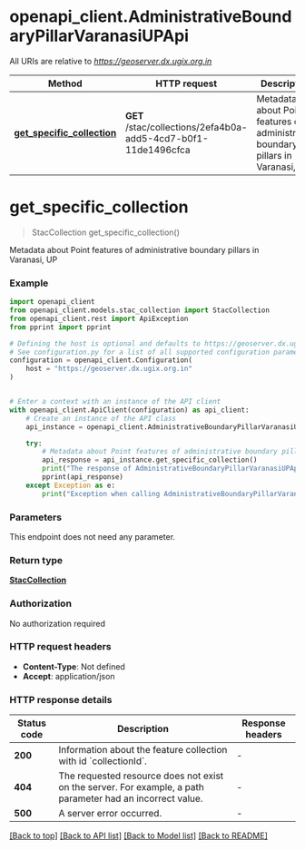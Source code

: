 # openapi_client.AdministrativeBoundaryPillarVaranasiUPApi

All URIs are relative to *https://geoserver.dx.ugix.org.in*

Method | HTTP request | Description
------------- | ------------- | -------------
[**get_specific_collection**](AdministrativeBoundaryPillarVaranasiUPApi.md#get_specific_collection) | **GET** /stac/collections/2efa4b0a-add5-4cd7-b0f1-11de1496cfca | Metadata about Point features of administrative boundary pillars in Varanasi, UP


# **get_specific_collection**
> StacCollection get_specific_collection()

Metadata about Point features of administrative boundary pillars in Varanasi, UP

### Example


```python
import openapi_client
from openapi_client.models.stac_collection import StacCollection
from openapi_client.rest import ApiException
from pprint import pprint

# Defining the host is optional and defaults to https://geoserver.dx.ugix.org.in
# See configuration.py for a list of all supported configuration parameters.
configuration = openapi_client.Configuration(
    host = "https://geoserver.dx.ugix.org.in"
)


# Enter a context with an instance of the API client
with openapi_client.ApiClient(configuration) as api_client:
    # Create an instance of the API class
    api_instance = openapi_client.AdministrativeBoundaryPillarVaranasiUPApi(api_client)

    try:
        # Metadata about Point features of administrative boundary pillars in Varanasi, UP
        api_response = api_instance.get_specific_collection()
        print("The response of AdministrativeBoundaryPillarVaranasiUPApi->get_specific_collection:\n")
        pprint(api_response)
    except Exception as e:
        print("Exception when calling AdministrativeBoundaryPillarVaranasiUPApi->get_specific_collection: %s\n" % e)
```



### Parameters

This endpoint does not need any parameter.

### Return type

[**StacCollection**](StacCollection.md)

### Authorization

No authorization required

### HTTP request headers

 - **Content-Type**: Not defined
 - **Accept**: application/json

### HTTP response details

| Status code | Description | Response headers |
|-------------|-------------|------------------|
**200** | Information about the feature collection with id &#x60;collectionId&#x60;. |  -  |
**404** | The requested resource does not exist on the server. For example, a path parameter had an incorrect value. |  -  |
**500** | A server error occurred. |  -  |

[[Back to top]](#) [[Back to API list]](../README.md#documentation-for-api-endpoints) [[Back to Model list]](../README.md#documentation-for-models) [[Back to README]](../README.md)

